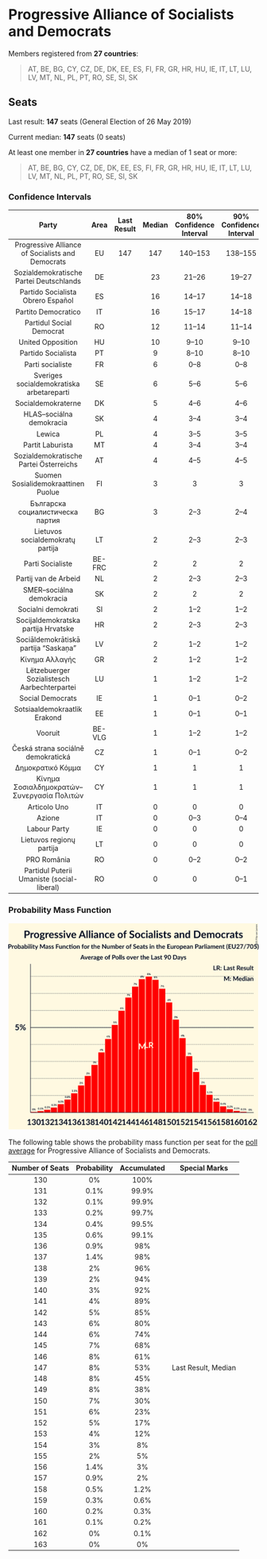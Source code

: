 # Progressive Alliance of Socialists and Democrats

Members registered from **27 countries**:

> AT, BE, BG, CY, CZ, DE, DK, EE, ES, FI, FR, GR, HR, HU, IE, IT, LT, LU, LV, MT, NL, PL, PT, RO, SE, SI, SK

## Seats

Last result: **147** seats (General Election of 26 May 2019)

Current median: **147** seats (0 seats)

At least one member in **27 countries** have a median of 1 seat or more:

> AT, BE, BG, CY, CZ, DE, DK, EE, ES, FI, FR, GR, HR, HU, IE, IT, LT, LU, LV, MT, NL, PL, PT, RO, SE, SI, SK

### Confidence Intervals

| Party | Area | Last Result | Median | 80% Confidence Interval | 90% Confidence Interval | 95% Confidence Interval | 99% Confidence Interval |
|:-----:|:----:|:-----------:|:------:|:-----------------------:|:-----------------------:|:-----------------------:|:-----------------------:|
| Progressive Alliance of Socialists and Democrats | EU | 147 | 147 | 140–153 | 138–155 | 137–156 | 133–159 |
| Sozialdemokratische Partei Deutschlands | DE | | 23 | 21–26 | 19–27 | 18–27 | 18–27 |
| Partido Socialista Obrero Español | ES | | 16 | 14–17 | 14–18 | 14–18 | 13–19 |
| Partito Democratico | IT | | 16 | 15–17 | 14–18 | 14–18 | 13–19 |
| Partidul Social Democrat | RO | | 12 | 11–14 | 11–14 | 10–14 | 10–15 |
| United Opposition | HU | | 10 | 9–10 | 9–10 | 9–10 | 9–11 |
| Partido Socialista | PT | | 9 | 8–10 | 8–10 | 8–10 | 7–11 |
| Parti socialiste | FR | | 6 | 0–8 | 0–8 | 0–8 | 0–8 |
| Sveriges socialdemokratiska arbetareparti | SE | | 6 | 5–6 | 5–6 | 5–7 | 5–7 |
| Socialdemokraterne | DK | | 5 | 4–6 | 4–6 | 4–6 | 4–6 |
| HLAS–sociálna demokracia | SK | | 4 | 3–4 | 3–4 | 3–4 | 3–5 |
| Lewica | PL | | 4 | 3–5 | 3–5 | 3–5 | 3–6 |
| Partit Laburista | MT | | 4 | 3–4 | 3–4 | 3–4 | 3–4 |
| Sozialdemokratische Partei Österreichs | AT | | 4 | 4–5 | 4–5 | 4–5 | 3–6 |
| Suomen Sosialidemokraattinen Puolue | FI | | 3 | 3 | 3 | 3–4 | 3–4 |
| Българска социалистическа партия | BG | | 3 | 2–3 | 2–4 | 2–4 | 2–4 |
| Lietuvos socialdemokratų partija | LT | | 2 | 2–3 | 2–3 | 1–3 | 1–3 |
| Parti Socialiste | BE-FRC | | 2 | 2 | 2 | 2–3 | 2–3 |
| Partij van de Arbeid | NL | | 2 | 2–3 | 2–3 | 2–3 | 2–3 |
| SMER–sociálna demokracia | SK | | 2 | 2 | 2 | 1–2 | 1–2 |
| Socialni demokrati | SI | | 2 | 1–2 | 1–2 | 1–2 | 1–3 |
| Socijaldemokratska partija Hrvatske | HR | | 2 | 2–3 | 2–3 | 2–3 | 2–4 |
| Sociāldemokrātiskā partija “Saskaņa” | LV | | 2 | 1–2 | 1–2 | 1–2 | 1–2 |
| Κίνημα Αλλαγής | GR | | 2 | 1–2 | 1–2 | 1–2 | 1–2 |
| Lëtzebuerger Sozialistesch Aarbechterpartei | LU | | 1 | 1–2 | 1–2 | 1–2 | 1–2 |
| Social Democrats | IE | | 1 | 0–1 | 0–2 | 0–2 | 0–2 |
| Sotsiaaldemokraatlik Erakond | EE | | 1 | 0–1 | 0–1 | 0–1 | 0–1 |
| Vooruit | BE-VLG | | 1 | 1–2 | 1–2 | 1–2 | 1–2 |
| Česká strana sociálně demokratická | CZ | | 1 | 0–1 | 0–2 | 0–2 | 0–2 |
| Δημοκρατικό Κόμμα | CY | | 1 | 1 | 1 | 1 | 1 |
| Κίνημα Σοσιαλδημοκρατών–Συνεργασία Πολιτών | CY | | 1 | 1 | 1 | 1 | 1 |
| Articolo Uno | IT | | 0 | 0 | 0 | 0 | 0 |
| Azione | IT | | 0 | 0–3 | 0–4 | 0–4 | 0–4 |
| Labour Party | IE | | 0 | 0 | 0 | 0 | 0–1 |
| Lietuvos regionų partija | LT | | 0 | 0 | 0 | 0–1 | 0–1 |
| PRO România | RO | | 0 | 0–2 | 0–2 | 0–2 | 0–3 |
| Partidul Puterii Umaniste (social-liberal) | RO | | 0 | 0 | 0–1 | 0–2 | 0–2 |

### Probability Mass Function

![Graph with seats probability mass function not yet produced](average-2021-09-30-seats-pmf-progressiveallianceofsocialistsanddemocrats.png "Seats Probability Mass Function")

The following table shows the probability mass function per seat for the [poll average](average-2021-09-30.html) for Progressive Alliance of Socialists and Democrats.

| Number of Seats | Probability | Accumulated | Special Marks |
|:---------------:|:-----------:|:-----------:|:-------------:|
| 130 | 0% | 100% |  |
| 131 | 0.1% | 99.9% |  |
| 132 | 0.1% | 99.9% |  |
| 133 | 0.2% | 99.7% |  |
| 134 | 0.4% | 99.5% |  |
| 135 | 0.6% | 99.1% |  |
| 136 | 0.9% | 98% |  |
| 137 | 1.4% | 98% |  |
| 138 | 2% | 96% |  |
| 139 | 2% | 94% |  |
| 140 | 3% | 92% |  |
| 141 | 4% | 89% |  |
| 142 | 5% | 85% |  |
| 143 | 6% | 80% |  |
| 144 | 6% | 74% |  |
| 145 | 7% | 68% |  |
| 146 | 8% | 61% |  |
| 147 | 8% | 53% | Last Result, Median |
| 148 | 8% | 45% |  |
| 149 | 8% | 38% |  |
| 150 | 7% | 30% |  |
| 151 | 6% | 23% |  |
| 152 | 5% | 17% |  |
| 153 | 4% | 12% |  |
| 154 | 3% | 8% |  |
| 155 | 2% | 5% |  |
| 156 | 1.4% | 3% |  |
| 157 | 0.9% | 2% |  |
| 158 | 0.5% | 1.2% |  |
| 159 | 0.3% | 0.6% |  |
| 160 | 0.2% | 0.3% |  |
| 161 | 0.1% | 0.2% |  |
| 162 | 0% | 0.1% |  |
| 163 | 0% | 0% |  |


